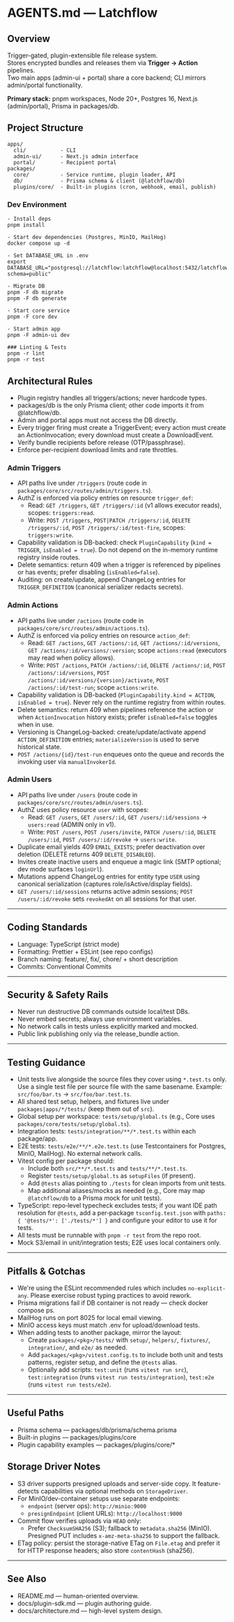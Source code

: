 # AGENTS.md — Latchflow

## Overview
Trigger-gated, plugin-extensible file release system.  
Stores encrypted bundles and releases them via **Trigger → Action** pipelines.  
Two main apps (admin-ui + portal) share a core backend; CLI mirrors admin/portal functionality.

**Primary stack:** pnpm workspaces, Node 20+, Postgres 16, Next.js (admin/portal), Prisma in packages/db.

## Project Structure
```
apps/
  cli/           - CLI
  admin-ui/      - Next.js admin interface
  portal/        - Recipient portal
packages/
  core/          - Service runtime, plugin loader, API
  db/            - Prisma schema & client (@latchflow/db)
  plugins/core/  - Built-in plugins (cron, webhook, email, publish)
```

### Dev Environment
```
- Install deps
pnpm install

- Start dev dependencies (Postgres, MinIO, MailHog)
docker compose up -d

- Set DATABASE_URL in .env
export DATABASE_URL="postgresql://latchflow:latchflow@localhost:5432/latchflow?schema=public"

- Migrate DB
pnpm -F db migrate
pnpm -F db generate

- Start core service
pnpm -F core dev

- Start admin app
pnpm -F admin-ui dev

### Linting & Tests
pnpm -r lint
pnpm -r test
```

## Architectural Rules

- Plugin registry handles all triggers/actions; never hardcode types.
- packages/db is the only Prisma client; other code imports it from @latchflow/db.
- Admin and portal apps must not access the DB directly.
- Every trigger firing must create a TriggerEvent; every action must create an ActionInvocation; every download must create a DownloadEvent.
- Verify bundle recipients before release (OTP/passphrase).
- Enforce per-recipient download limits and rate throttles.

### Admin Triggers
- API paths live under `/triggers` (route code in `packages/core/src/routes/admin/triggers.ts`).
- AuthZ is enforced via policy entries on resource `trigger_def`:
  - Read: `GET /triggers`, `GET /triggers/:id` (v1 allows executor reads), scopes: `triggers:read`.
  - Write: `POST /triggers`, `POST|PATCH /triggers/:id`, `DELETE /triggers/:id`, `POST /triggers/:id/test-fire`, scopes: `triggers:write`.
- Capability validation is DB-backed: check `PluginCapability` (`kind = TRIGGER`, `isEnabled = true`). Do not depend on the in-memory runtime registry inside routes.
- Delete semantics: return 409 when a trigger is referenced by pipelines or has events; prefer disabling (`isEnabled=false`).
- Auditing: on create/update, append ChangeLog entries for `TRIGGER_DEFINITION` (canonical serializer redacts secrets).

### Admin Actions
- API paths live under `/actions` (route code in `packages/core/src/routes/admin/actions.ts`).
- AuthZ is enforced via policy entries on resource `action_def`:
  - Read: `GET /actions`, `GET /actions/:id`, `GET /actions/:id/versions`, `GET /actions/:id/versions/:version`; scope `actions:read` (executors may read when policy allows).
  - Write: `POST /actions`, `PATCH /actions/:id`, `DELETE /actions/:id`, `POST /actions/:id/versions`, `POST /actions/:id/versions/{version}/activate`, `POST /actions/:id/test-run`; scope `actions:write`.
- Capability validation is DB-backed (`PluginCapability.kind = ACTION`, `isEnabled = true`). Never rely on the runtime registry from within routes.
- Delete semantics: return 409 when pipelines reference the action or when `ActionInvocation` history exists; prefer `isEnabled=false` toggles when in use.
- Versioning is ChangeLog-backed: create/update/activate append `ACTION_DEFINITION` entries; `materializeVersion` is used to serve historical state.
- `POST /actions/{id}/test-run` enqueues onto the queue and records the invoking user via `manualInvokerId`.

### Admin Users
- API paths live under `/users` (route code in `packages/core/src/routes/admin/users.ts`).
- AuthZ uses policy resource `user` with scopes:
  - Read: `GET /users`, `GET /users/:id`, `GET /users/:id/sessions` → `users:read` (ADMIN only in v1).
  - Write: `POST /users`, `POST /users/invite`, `PATCH /users/:id`, `DELETE /users/:id`, `POST /users/:id/revoke` → `users:write`.
- Duplicate email yields 409 `EMAIL_EXISTS`; prefer deactivation over deletion (DELETE returns 409 `DELETE_DISABLED`).
- Invites create inactive users and enqueue a magic link (SMTP optional; dev mode surfaces `loginUrl`).
- Mutations append ChangeLog entries for entity type `USER` using canonical serialization (captures role/isActive/display fields).
- `GET /users/:id/sessions` returns active admin sessions; `POST /users/:id/revoke` sets `revokedAt` on all sessions for that user.

---

## Coding Standards

- Language: TypeScript (strict mode)
- Formatting: Prettier + ESLint (see repo configs)
- Branch naming: feature/, fix/, chore/ + short description
- Commits: Conventional Commits

---

## Security & Safety Rails

- Never run destructive DB commands outside local/test DBs.
- Never embed secrets; always use environment variables.
- No network calls in tests unless explicitly marked and mocked.
- Public link publishing only via the release_bundle action.

---

## Testing Guidance

- Unit tests live alongside the source files they cover using `*.test.ts` only. Use a single test file per source file with the same basename. Example: `src/foo/bar.ts` → `src/foo/bar.test.ts`.
- All shared test setup, helpers, and fixtures live under `packages|apps/*/tests/` (keep them out of `src`).
- Global setup per workspace: `tests/setup/global.ts` (e.g., Core uses `packages/core/tests/setup/global.ts`).
- Integration tests: `tests/integration/**/*.test.ts` within each package/app.
- E2E tests: `tests/e2e/**/*.e2e.test.ts` (use Testcontainers for Postgres, MinIO, MailHog). No external network calls.
- Vitest config per package should:
  - Include both `src/**/*.test.ts` and `tests/**/*.test.ts`.
  - Register `tests/setup/global.ts` as `setupFiles` (if present).
  - Add `@tests` alias pointing to `./tests` for clean imports from unit tests.
  - Map additional aliases/mocks as needed (e.g., Core may map `@latchflow/db` to a Prisma mock for unit tests).
- TypeScript: repo‑level typecheck excludes tests; if you want IDE path resolution for `@tests`, add a per‑package `tsconfig.test.json` with `paths: { '@tests/*': ['./tests/*'] }` and configure your editor to use it for tests.
- All tests must be runnable with `pnpm -r test` from the repo root.
- Mock S3/email in unit/integration tests; E2E uses local containers only.

---

## Pitfalls & Gotchas

- We're using the ESLint recommended rules which includes `no-explicit-any`. Please exercise robust typing practices to avoid rework.
- Prisma migrations fail if DB container is not ready — check docker compose ps.
- MailHog runs on port 8025 for local email viewing.
- MinIO access keys must match .env for upload/download tests.
- When adding tests to another package, mirror the layout:
  - Create `packages/<pkg>/tests/` with `setup/`, `helpers/`, `fixtures/`, `integration/`, and `e2e/` as needed.
  - Add `packages/<pkg>/vitest.config.ts` to include both unit and tests patterns, register setup, and define the `@tests` alias.
  - Optionally add scripts: `test:unit` (runs `vitest run src`), `test:integration` (runs `vitest run tests/integration`), `test:e2e` (runs `vitest run tests/e2e`).

---

## Useful Paths

- Prisma schema — packages/db/prisma/schema.prisma
- Built-in plugins — packages/plugins/core
- Plugin capability examples — packages/plugins/core/*

## Storage Driver Notes

- S3 driver supports presigned uploads and server-side copy. It feature-detects capabilities via optional methods on `StorageDriver`.
- For MinIO/dev-container setups use separate endpoints:
  - `endpoint` (server ops): `http://minio:9000`
  - `presignEndpoint` (client URLs): `http://localhost:9000`
- Commit flow verifies uploads via `HEAD` only:
  - Prefer `ChecksumSHA256` (S3); fallback to `metadata.sha256` (MinIO). Presigned PUT includes `x-amz-meta-sha256` to support the fallback.
- ETag policy: persist the storage-native ETag on `File.etag` and prefer it for HTTP response headers; also store `contentHash` (sha256).

---

## See Also

- README.md — human-oriented overview.
- docs/plugin-sdk.md — plugin authoring guide.
- docs/architecture.md — high-level system design.
